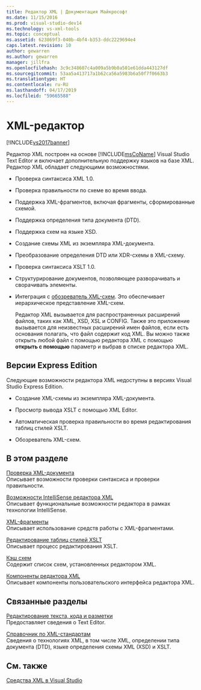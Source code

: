 ```yaml
---
title: Редактор XML | Документация Майкрософт
ms.date: 11/15/2016
ms.prod: visual-studio-dev14
ms.technology: vs-xml-tools
ms.topic: conceptual
ms.assetid: 623869f3-040b-4bf4-b353-ddc2229694e4
caps.latest.revision: 10
author: gewarren
ms.author: gewarren
manager: jillfra
ms.openlocfilehash: 3c9c348607c4a009a5b9b0a501e61dda443127df
ms.sourcegitcommit: 53aa5a413717a1b62ca56a5983b6a50f7f0663b3
ms.translationtype: HT
ms.contentlocale: ru-RU
ms.lasthandoff: 04/17/2019
ms.locfileid: "59665588"
---
```

# <a name="xml-editor"></a>XML-редактор
[!INCLUDE[vs2017banner](../includes/vs2017banner.md)]

Редактор XML построен на основе [!INCLUDE[msCoName](../includes/msconame-md.md)] Visual Studio Text Editor и включает дополнительную поддержку языков на базе XML. Редактор XML обладает следующими возможностями.  
  
- Проверка синтаксиса XML 1.0.  
  
- Проверка правильности по схеме во время ввода.  
  
- Поддержка XML-фрагментов, включая фрагменты, сформированные схемой.  
  
- Поддержка определения типа документа (DTD).  
  
- Поддержка схем на языке XSD.  
  
- Создание схемы XML из экземпляра XML-документа.  
  
- Преобразование определения DTD или XDR-схемы в XML-схему.  
  
- Проверка синтаксиса XSLT 1.0.  
  
- Структурирование документов, позволяющее разворачивать и сворачивать элементы.  
  
- Интеграция с [обозреватель XML-схем](../xml-tools/xml-schema-explorer.md). Это обеспечивает иерархическое представление XML-схем.  
  
  Редактор XML вызывается для распространенных расширений файлов, таких как XML, XSD, XSL и CONFIG. Также это приложение вызывается для неизвестных расширений имен файлов, если есть основания полагать, что файл содержит код XML. Вы можно также открыть любой файл с помощью редактора XML с помощью **открыть с помощью** параметр и выбрав в списке редактора XML.  
  
## <a name="express-editions"></a>Версии Express Edition  
 Следующие возможности редактора XML недоступны в версиях Visual Studio Express Edition.  
  
-   Создание XML-схемы из экземпляра XML-документа.  
  
-   Просмотр вывода XSLT с помощью XML Editor.  
  
-   Автоматическая проверка правильности во время редактирования таблиц стилей XSLT.  
  
-   Обозреватель XML-схем.  
  
## <a name="in-this-section"></a>В этом разделе  
 [Проверка XML-документа](../xml-tools/xml-document-validation.md)  
 Описывает возможности проверки синтаксиса и проверки правильности.  
  
 [Возможности IntelliSense редактора XML](../xml-tools/xml-editor-intellisense-features.md)  
 Описывает функциональные возможности редактора в рамках технологии IntelliSense.  
  
 [XML-фрагменты](../xml-tools/xml-snippets.md)  
 Описывает использование средств работы с XML-фрагментами.  
  
 [Редактирование таблиц стилей XSLT](../xml-tools/editing-xslt-style-sheets.md)  
 Описывает процесс редактирования XSLT.  
  
 [Кэш схем](../xml-tools/schema-cache.md)  
 Содержит список схем, установленных редактором XML.  
  
 [Компоненты редактора XML](../xml-tools/xml-editor-components.md)  
 Описывает компоненты пользовательского интерфейса редактора XML.  
  
## <a name="related-sections"></a>Связанные разделы  
 [Редактирование текста, кода и разметки](http://msdn.microsoft.com/0d9c00d7-5df4-48a3-b185-2a265f055439)  
 Предоставляет сведения о Text Editor.  
  
 [Справочник по XML-стандартам](http://msdn.microsoft.com/79c78508-c9d0-423a-a00f-672e855de401)  
 Сведения о технологиях XML, в том числе XML, определении типа документа (DTD), языке определения схемы XML (XSD) и XSLT.  
  
## <a name="see-also"></a>См. также  
 [Средства XML в Visual Studio](../xml-tools/xml-tools-in-visual-studio.md)
